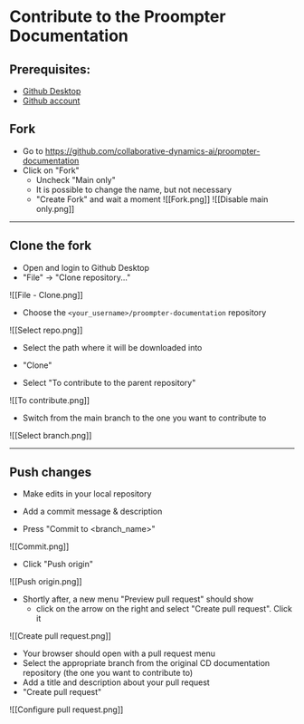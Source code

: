 # Contribute to the Proompter Documentation
## Prerequisites:
- [Github Desktop](<https://desktop.github.com/>)
- [Github account](<https://github.com/>)



## Fork
- Go to <https://github.com/collaborative-dynamics-ai/proompter-documentation>
- Click on "Fork"
  - Uncheck "Main only"
  - It is possible to change the name, but not necessary
  - "Create Fork" and wait a moment
![[Fork.png]]
![[Disable main only.png]]


---


## Clone the fork
- Open and login to Github Desktop
- "File" -> "Clone repository..."

![[File - Clone.png]]


- Choose the `<your_username>/proompter-documentation` repository

![[Select repo.png]]


- Select the path where it will be downloaded into
- "Clone"

- Select "To contribute to the parent repository"

![[To contribute.png]]


- Switch from the main branch to the one you want to contribute to

![[Select branch.png]]


---


## Push changes
- Make edits in your local repository

- Add a commit message & description
- Press "Commit to <branch_name>"

![[Commit.png]]


- Click "Push origin"

![[Push origin.png]]


- Shortly after, a new menu "Preview pull request" should show
  - click on the arrow on the right and select "Create pull request". Click it

![[Create pull request.png]]


- Your browser should open with a pull request menu
- Select the appropriate branch from the original CD documentation repository (the one you want to contribute to)
- Add a title and description about your pull request
- "Create pull request"

![[Configure pull request.png]]
